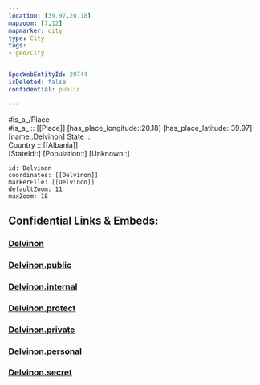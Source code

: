 ```yaml
---
location: [39.97,20.18] 
mapzoom: [7,12] 
mapmarker: city 
type: City
tags:
- geo/City


SpocWebEntityId: 29744
isDeleted: false
confidential: public

---
```

#is_a_/Place  
#is_a_ :: [[Place]] 
[has_place_longitude::20.18] 
[has_place_latitude::39.97] 
[name::Delvinon] 
State ::  
Country :: [[Albania]]  
[StateId::] 
[Population::] 
[Unknown::] 


```leaflet
id: Delvinon
coordinates: [[Delvinon]] 
markerFile: [[Delvinon]] 
defaultZoom: 11 
maxZoom: 18
```


## Confidential Links & Embeds: 

### [Delvinon](/_Standards/Earth/Continent/Europe/Europe~South/Albania/Counties~Albania/Gjirokastër/City/Delvinon.md) 

### [Delvinon.public](/_public/Earth/Continent/Europe/Europe~South/Albania/Counties~Albania/Gjirokastër/City/Delvinon.public.md) 

### [Delvinon.internal](/_internal/Earth/Continent/Europe/Europe~South/Albania/Counties~Albania/Gjirokastër/City/Delvinon.internal.md) 

### [Delvinon.protect](/_protect/Earth/Continent/Europe/Europe~South/Albania/Counties~Albania/Gjirokastër/City/Delvinon.protect.md) 

### [Delvinon.private](/_private/Earth/Continent/Europe/Europe~South/Albania/Counties~Albania/Gjirokastër/City/Delvinon.private.md) 

### [Delvinon.personal](/_personal/Earth/Continent/Europe/Europe~South/Albania/Counties~Albania/Gjirokastër/City/Delvinon.personal.md) 

### [Delvinon.secret](/_secret/Earth/Continent/Europe/Europe~South/Albania/Counties~Albania/Gjirokastër/City/Delvinon.secret.md)


